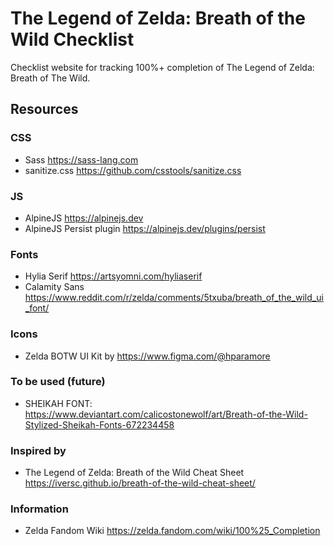 # The Legend of Zelda: Breath of the Wild Checklist

Checklist website for tracking 100%+ completion of The Legend of Zelda: Breath of The Wild.

## Resources

### CSS

- Sass <https://sass-lang.com>
- sanitize.css <https://github.com/csstools/sanitize.css>

### JS

- AlpineJS <https://alpinejs.dev>
- AlpineJS Persist plugin <https://alpinejs.dev/plugins/persist>

### Fonts

- Hylia Serif <https://artsyomni.com/hyliaserif>
- Calamity Sans <https://www.reddit.com/r/zelda/comments/5txuba/breath_of_the_wild_ui_font/>

### Icons

- Zelda BOTW UI Kit by <https://www.figma.com/@hparamore>

### To be used (future)

- SHEIKAH FONT: <https://www.deviantart.com/calicostonewolf/art/Breath-of-the-Wild-Stylized-Sheikah-Fonts-672234458>

### Inspired by

- The Legend of Zelda: Breath of the Wild Cheat Sheet <https://iversc.github.io/breath-of-the-wild-cheat-sheet/>

### Information

- Zelda Fandom Wiki <https://zelda.fandom.com/wiki/100%25_Completion>
